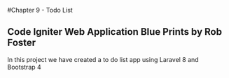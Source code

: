 #Chapter 9 - Todo List

## Code Igniter Web Application Blue Prints by Rob Foster

In this project we have created a to do list app using Laravel 8 and Bootstrap 4

